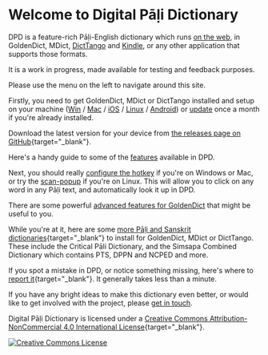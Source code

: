 # Welcome to Digital Pāḷi Dictionary

DPD is a feature-rich Pāḷi-English dictionary which runs <a href='https://dpdict.net' target='_blank'>on the web</a>, in GoldenDict, MDict, [DictTango](install/android_dicttango.md) and [Kindle](install/kindle.md), or any other application that supports those formats.

It is a work in progress, made available for testing and feedback purposes.

Please use the menu on the left to navigate around this site.

Firstly, you need to get GoldenDict, MDict or DictTango installed and setup on your machine ([Win](install/win.md) / [Mac](install/mac.md) / [iOS](install/ios.md) / [Linux](install/linux.md) / [Android](install/android_dicttango.md)) or [update](install/update.md) once a month if you're already installed.

Download the latest version for your device from [the releases page on GitHub](https://github.com/digitalpalidictionary/dpd-db/releases/latest){target="_blank"}.

Here's a handy guide to some of the [features](features/features.md) available in DPD. 

Next, you should really [configure the hotkey](goldendict/hotkey.md) if you're on Windows or Mac, or try the [scan-popup](goldendict/scan_popup.md) if you're on Linux. This will allow you to click on any word in any Pāḷi text, and automatically look it up in DPD.

There are some powerful [advanced features for GoldenDict](goldendict/advanced.md) that might be useful to you.

While you're at it, here are some [more Pāḷi and Sanskrit dictionaries](https://github.com/digitalpalidictionary/dpd-db/tree/main/exporter/other_dictionaries){target="_blank"} to install for GoldenDict, MDict or DictTango. These include the Critical Pāli Dictionary, and the Simsapa Combined Dictionary which contains PTS, DPPN and NCPED and more.

If you spot a mistake in DPD, or notice something missing, here's where to [report it](https://docs.google.com/forms/d/e/1FAIpQLSf9boBe7k5tCwq7LdWgBHHGIPVc4ROO5yjVDo1X5LDAxkmGWQ/viewform?usp=pp_url&entry.1433863141=digitalpalidictionary.github.io){target="_blank"}. It generally takes less than a minute. 

If you have any bright ideas to make this dictionary even better, or would like to get involved with the project, please [get in touch](contact.md).

Digital Pāḷi Dictionary is licensed under a [Creative Commons Attribution-NonCommercial 4.0 International License](http://creativecommons.org/licenses/by-nc/4.0/){target="_blank"}.

<a rel="license noopener noreferrer" href="http://creativecommons.org/licenses/by-nc/4.0/" target="_blank">
  <img alt="Creative Commons License" style="border-width:0" src="https://i.creativecommons.org/l/by-nc/4.0/88x31.png" />
</a><br />

